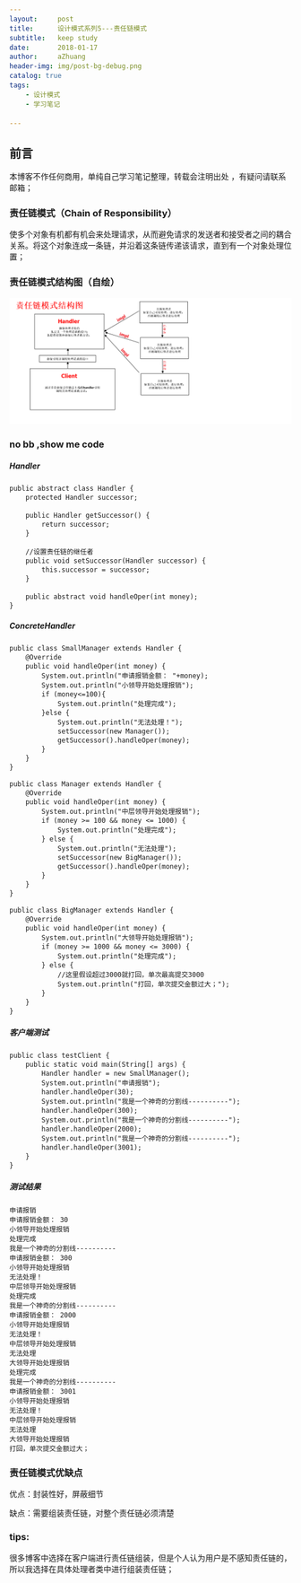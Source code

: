 ```yaml
---
layout:     post
title:      设计模式系列5---责任链模式
subtitle:   keep study
date:       2018-01-17
author:     aZhuang
header-img: img/post-bg-debug.png
catalog: true
tags:
    - 设计模式
    - 学习笔记

---
```


## 前言

本博客不作任何商用，单纯自己学习笔记整理，转载会注明出处 ，有疑问请联系邮箱；

### 责任链模式（Chain of Responsibility）

使多个对象有机都有机会来处理请求，从而避免请求的发送者和接受者之间的耦合关系。将这个对象连成一条链，并沿着这条链传递该请求，直到有一个对象处理位置；

### 责任链模式结构图（自绘）

![讲道理这里会有个结构图](https://raw.githubusercontent.com/xiaoazhuang/xiaoazhuang.github.io/master/img/责任链模式结构图.png)   

### no bb ,show me code

##### Handler

```
public abstract class Handler {
    protected Handler successor;

    public Handler getSuccessor() {
        return successor;
    }

    //设置责任链的继任者
    public void setSuccessor(Handler successor) {
        this.successor = successor;
    }

    public abstract void handleOper(int money);
}
```

##### ConcreteHandler

```
public class SmallManager extends Handler {
    @Override
    public void handleOper(int money) {
        System.out.println("申请报销金额： "+money);
        System.out.println("小领导开始处理报销");
        if (money<=100){
            System.out.println("处理完成");
        }else {
            System.out.println("无法处理！");
            setSuccessor(new Manager());
            getSuccessor().handleOper(money);
        }
    }
}
```

```
public class Manager extends Handler {
    @Override
    public void handleOper(int money) {
        System.out.println("中层领导开始处理报销");
        if (money >= 100 && money <= 1000) {
            System.out.println("处理完成");
        } else {
            System.out.println("无法处理");
            setSuccessor(new BigManager());
            getSuccessor().handleOper(money);
        }
    }
}
```

```
public class BigManager extends Handler {
    @Override
    public void handleOper(int money) {
        System.out.println("大领导开始处理报销");
        if (money >= 1000 && money <= 3000) {
            System.out.println("处理完成");
        } else {
            //这里假设超过3000就打回，单次最高提交3000
            System.out.println("打回，单次提交金额过大；");
        }
    }
}
```

##### 客户端测试

```
public class testClient {
    public static void main(String[] args) {
        Handler handler = new SmallManager();
        System.out.println("申请报销");
        handler.handleOper(30);
        System.out.println("我是一个神奇的分割线----------");
        handler.handleOper(300);
        System.out.println("我是一个神奇的分割线----------");
        handler.handleOper(2000);
        System.out.println("我是一个神奇的分割线----------");
        handler.handleOper(3001);
    }
}
```

##### 测试结果

```
申请报销
申请报销金额： 30
小领导开始处理报销
处理完成
我是一个神奇的分割线----------
申请报销金额： 300
小领导开始处理报销
无法处理！
中层领导开始处理报销
处理完成
我是一个神奇的分割线----------
申请报销金额： 2000
小领导开始处理报销
无法处理！
中层领导开始处理报销
无法处理
大领导开始处理报销
处理完成
我是一个神奇的分割线----------
申请报销金额： 3001
小领导开始处理报销
无法处理！
中层领导开始处理报销
无法处理
大领导开始处理报销
打回，单次提交金额过大；
```

### 责任链模式优缺点

优点：封装性好，屏蔽细节

缺点：需要组装责任链，对整个责任链必须清楚

### tips:

很多博客中选择在客户端进行责任链组装，但是个人认为用户是不感知责任链的，所以我选择在具体处理者类中进行组装责任链；